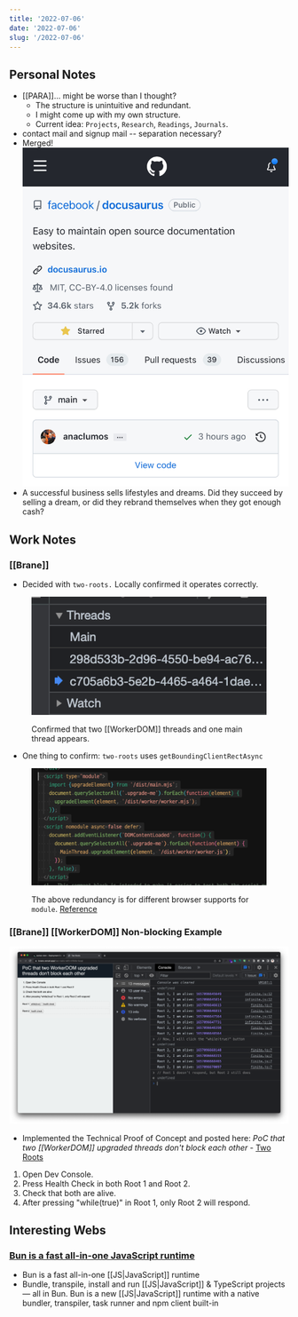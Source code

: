 ```yaml
---
title: '2022-07-06'
date: '2022-07-06'
slug: '/2022-07-06'
---
```


## Personal Notes

- [[PARA]]... might be worse than I thought?
  - The structure is unintuitive and redundant.
  - I might come up with my own structure.
  - Current idea: `Projects`, `Research`, `Readings`, `Journals`.
- contact mail and signup mail -- separation necessary?
- Merged! ![](../Assets/835DEBDD-38B5-40E8-9C3F-4FA432515537.jpeg)
- A successful business sells lifestyles and dreams. Did they succeed by selling a dream, or did they rebrand themselves when they got enough cash?

## Work Notes

### [[Brane]]

- Decided with `two-roots.` Locally confirmed it operates correctly.

<figure>

![Confirmed that two WorkerDOM threads and one main thread appear.](../Assets/Pasted%20image%2020220706002554.png)

<figcaption>

Confirmed that two [[WorkerDOM]] threads and one main thread appears.

</figcaption>
</figure>

- One thing to confirm: `two-roots` uses `getBoundingClientRectAsync`

<figure>

![](../Assets/Pasted%20image%2020220706002756.png)

<figcaption>

The above redundancy is for different browser supports for `module`. [Reference](https://stackoverflow.com/questions/45943494/what-s-the-purpose-of-the-html-nomodule-attribute-for-script-elements-if-the-d)

</figcaption>
</figure>

### [[Brane]] [[WorkerDOM]] Non-blocking Example

![](../Assets/Pasted%20image%2020220706013827.png)

- Implemented the Technical Proof of Concept and posted here: _PoC that two [[WorkerDOM]] upgraded threads don't block each other_ - [Two Roots](https://brane.vercel.app/two-roots-with-infinite-loop/)

1.  Open Dev Console.
2.  Press Health Check in both Root 1 and Root 2.
3.  Check that both are alive.
4.  After pressing "while(true)" in Root 1, only Root 2 will respond.

## Interesting Webs

### [Bun is a fast all-in-one JavaScript runtime](https://bun.sh/)

- Bun is a fast all-in-one [[JS|JavaScript]] runtime
- Bundle, transpile, install and run [[JS|JavaScript]] & TypeScript projects — all in Bun. Bun is a new [[JS|JavaScript]] runtime with a native bundler, transpiler, task runner and npm client built-in
